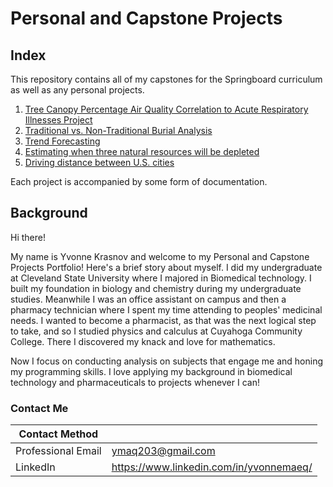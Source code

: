 # Personal and Capstone Projects
## Index
 This repository contains all of my capstones for the Springboard curriculum as well as any personal projects. 

1. [Tree Canopy Percentage Air Quality Correlation to Acute Respiratory Illnesses Project](https://github.com/yuvemaq/Personal-Projects/tree/master)
2. [Traditional vs. Non-Traditional Burial Analysis](https://github.com/yuvemaq/Personal-Capstone-Projects/tree/main/Capstone-Traditional-vs-Nontraditional-Burial-Analysis-main)
3. [Trend Forecasting](https://github.com/yuvemaq/Personal-Capstone-Projects/tree/main/Trend%20Forecasting)
4. [Estimating when three natural resources will be depleted](https://github.com/yuvemaq/Personal-Capstone-Projects/tree/main/Estimating%20when%20four%20natural%20resources%20will%20be%20depleted)
5. [Driving distance between U.S. cities](https://github.com/yuvemaq/Personal-Projects/tree/main/Driving%20distance%20between%20US%20cities)

Each project is accompanied by some form of documentation. 

## Background

Hi there! 

My name is Yvonne Krasnov and welcome to my Personal and Capstone Projects Portfolio! Here's a brief story about myself. I did my undergraduate at Cleveland State University where I majored in Biomedical technology. I built my foundation in biology and chemistry during my undergraduate studies. Meanwhile I was an office assistant on campus and then a pharmacy technician where I spent my time attending to peoples' medicinal needs. I wanted to become a pharmacist, as that was the next logical step to take, and so I studied physics and calculus at Cuyahoga Community College. There I discovered my knack and love for mathematics.

Now I focus on conducting analysis on subjects that engage me and honing my programming skills. I love applying my background in biomedical technology and pharmaceuticals to projects whenever I can!

### Contact Me

| Contact Method |  |
| --- | --- |
| Professional Email | ymaq203@gmail.com |
| LinkedIn | https://www.linkedin.com/in/yvonnemaeq/ |
